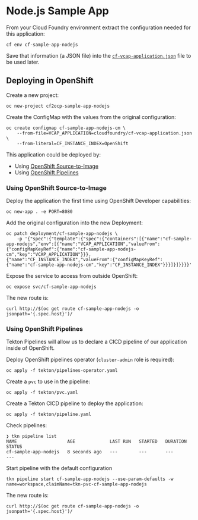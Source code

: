 # Node.js Sample App

From your Cloud Foundry environment extract the configuration needed for this application:

```cf env cf-sample-app-nodejs```

Save that information (a JSON file) into the [`cf-vcap-application.json`](./cloudfoundry/cf-vcap-application.json) file
to be used later.

## Deploying in OpenShift

Create a new project:

```shell
oc new-project cf2ocp-sample-app-nodejs
```

Create the ConfigMap with the values from the original configuration:

```shell
oc create configmap cf-sample-app-nodejs-cm \
    --from-file=VCAP_APPLICATION=cloudfoundry/cf-vcap-application.json \
    --from-literal=CF_INSTANCE_INDEX=OpenShift
```

This application could be deployed by:

* Using [OpenShift Source-to-Image](https://docs.openshift.com/container-platform/4.9/openshift_images/using_images/using-s21-images.html)
* Using [OpenShift Pipelines](https://docs.openshift.com/container-platform/4.9/cicd/pipelines/understanding-openshift-pipelines.html)

### Using OpenShift Source-to-Image

Deploy the application the first time using OpenShift Developer capabilities:

```shell
oc new-app . -e PORT=8080
```

Add the original configuration into the new Deployment:

```shell
oc patch deployment/cf-sample-app-nodejs \
    -p '{"spec":{"template":{"spec":{"containers":[{"name":"cf-sample-app-nodejs","env":[{"name":"VCAP_APPLICATION","valueFrom":{"configMapKeyRef":{"name":"cf-sample-app-nodejs-cm","key":"VCAP_APPLICATION"}}},{"name":"CF_INSTANCE_INDEX","valueFrom":{"configMapKeyRef":{"name":"cf-sample-app-nodejs-cm","key":"CF_INSTANCE_INDEX"}}}]}]}}}}'
```

Expose the service to access from outside OpenShift:

```shell
oc expose svc/cf-sample-app-nodejs
```

The new route is:

```
curl http://$(oc get route cf-sample-app-nodejs -o jsonpath='{.spec.host}')/
```

### Using OpenShift Pipelines

Tekton Pipelines will allow us to declare a CICD pipeline of our application inside of OpenShift.

Deploy OpenShift pipelines operator (`cluster-admin` role is required):

```shell
oc apply -f tekton/pipelines-operator.yaml
```

Create a `pvc` to use in the pipeline:

```shell
oc apply -f tekton/pvc.yaml
```

Create a Tekton CICD pipeline to deploy the application:

```shell
oc apply -f tekton/pipeline.yaml
```

Check pipelines:

```shell
❯ tkn pipeline list
NAME                   AGE             LAST RUN   STARTED   DURATION   STATUS
cf-sample-app-nodejs   8 seconds ago   ---        ---       ---        ---
```

Start pipeline with the default configuration

```shell
tkn pipeline start cf-sample-app-nodejs --use-param-defaults -w name=workspace,claimName=tkn-pvc-cf-sample-app-nodejs
```

The new route is:

```
curl http://$(oc get route cf-sample-app-nodejs -o jsonpath='{.spec.host}')/
```
